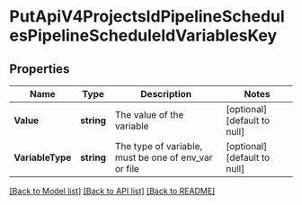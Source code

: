 # PutApiV4ProjectsIdPipelineSchedulesPipelineScheduleIdVariablesKey

## Properties
Name | Type | Description | Notes
------------ | ------------- | ------------- | -------------
**Value** | **string** | The value of the variable | [optional] [default to null]
**VariableType** | **string** | The type of variable, must be one of env_var or file | [optional] [default to null]

[[Back to Model list]](../README.md#documentation-for-models) [[Back to API list]](../README.md#documentation-for-api-endpoints) [[Back to README]](../README.md)


